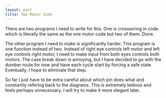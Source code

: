 ```yaml
---
layout: post
title: Two Motor Code
---
```


There are two programs I need to write for this. One is crosswiring in code. which is literally the same as the one motor code but two of them. Done.  

The other program I need to make is significantly harder. This program is one function instead of two. Instead of right eye controls left motor and left eye controls right motor, I need to make input from both eyes controls both motors. The case break down is annoying, but I have decided to go with the dumber route for now and have each cycle start by forcing a safe state. Eventually, I hope to eliminate that step. 
 
So far I just have to be extra careful about which pin does what and constantly refering back to the diagrams. This is extremely tedious and feels perhaps unnecessary. I will try to make it more elegant later.  
